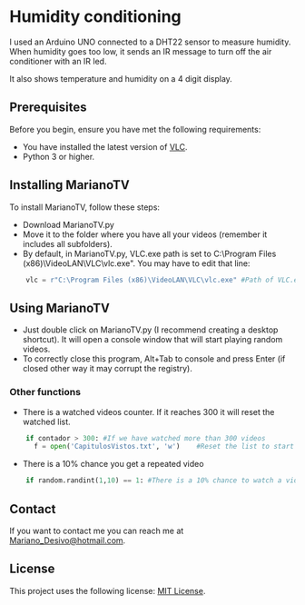 # Humidity conditioning

I used an Arduino UNO connected to a DHT22 sensor to measure humidity. When humidity goes too low, it sends an IR message to turn off the air conditioner with an IR led.

It also shows temperature and humidity on a 4 digit display.

## Prerequisites

Before you begin, ensure you have met the following requirements:

* You have installed the latest version of [VLC](https://www.videolan.org/vlc/index.es.html).
* Python 3 or higher.

## Installing MarianoTV

To install MarianoTV, follow these steps:

* Download MarianoTV.py
* Move it to the folder where you have all your videos (remember it includes all subfolders).
* By default, in MarianoTV.py, VLC.exe path is set to C:\Program Files (x86)\VideoLAN\VLC\vlc.exe". You may have to edit that line:
```python
    vlc = r"C:\Program Files (x86)\VideoLAN\VLC\vlc.exe" #Path of VLC.exe
```

## Using MarianoTV

* Just double click on MarianoTV.py (I recommend creating a desktop shortcut). It will open a console window that will start playing random videos.
* To correctly close this program, Alt+Tab to console and press Enter (if closed other way it may corrupt the registry).

### Other functions

* There is a watched videos counter. If it reaches 300 it will reset the watched list.
```python
    if contador > 300: #If we have watched more than 300 videos 
      f = open('CapitulosVistos.txt', 'w')    #Reset the list to start again

```
* There is a 10% chance you get a repeated video
```python
    if random.randint(1,10) == 1: #There is a 10% chance to watch a video you have already seen
```

## Contact

If you want to contact me you can reach me at Mariano_Desivo@hotmail.com.

## License

This project uses the following license: [MIT License](https://github.com/MarianoDesivo/MarianoTV/blob/main/LICENSE).
